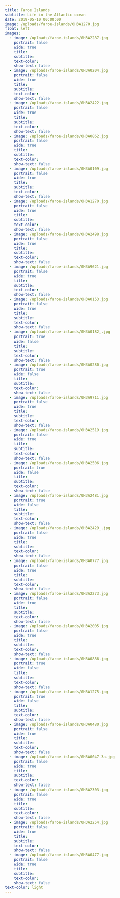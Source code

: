 ```yaml
---
title: Faroe Islands
subtitle: Life in the Atlantic ocean
date: 2019-05-10 00:00:00
image: /uploads/faroe-islands/0H3A1270.jpg
float: left
images:
  - image: /uploads/faroe-islands/0H3A2287.jpg
    portrait: false
    wide: true
    title:
    subtitle:
    text-color:
    show-text: false
  - image: /uploads/faroe-islands/0H3A0204.jpg
    portrait: false
    wide: true
    title:
    subtitle:
    text-color:
    show-text: false
  - image: /uploads/faroe-islands/0H3A2422.jpg
    portrait: false
    wide: true
    title:
    subtitle:
    text-color:
    show-text: false
  - image: /uploads/faroe-islands/0H3A0862.jpg
    portrait: false
    wide: true
    title:
    subtitle:
    text-color:
    show-text: false
  - image: /uploads/faroe-islands/0H3A0109.jpg
    portrait: false
    wide: true
    title:
    subtitle:
    text-color:
    show-text: false
  - image: /uploads/faroe-islands/0H3A1270.jpg
    portrait: false
    wide: true
    title:
    subtitle:
    text-color:
    show-text: false
  - image: /uploads/faroe-islands/0H3A2498.jpg
    portrait: false
    wide: true
    title:
    subtitle:
    text-color:
    show-text: false
  - image: /uploads/faroe-islands/0H3A9621.jpg
    portrait: false
    wide: true
    title:
    subtitle:
    text-color:
    show-text: false
  - image: /uploads/faroe-islands/0H3A0153.jpg
    portrait: false
    wide: true
    title:
    subtitle:
    text-color:
    show-text: false
  - image: /uploads/faroe-islands/0H3A0182_.jpg
    portrait: true
    wide: false
    title:
    subtitle:
    text-color:
    show-text: false
  - image: /uploads/faroe-islands/0H3A0280.jpg
    portrait: true
    wide: false
    title:
    subtitle:
    text-color:
    show-text: false
  - image: /uploads/faroe-islands/0H3A9711.jpg
    portrait: false
    wide: true
    title:
    subtitle:
    text-color:
    show-text: false
  - image: /uploads/faroe-islands/0H3A2519.jpg
    portrait: false
    wide: true
    title:
    subtitle:
    text-color:
    show-text: false
  - image: /uploads/faroe-islands/0H3A2506.jpg
    portrait: true
    wide: false
    title:
    subtitle:
    text-color:
    show-text: false
  - image: /uploads/faroe-islands/0H3A2481.jpg
    portrait: true
    wide: false
    title:
    subtitle:
    text-color:
    show-text: false
  - image: /uploads/faroe-islands/0H3A2429_.jpg
    portrait: false
    wide: true
    title:
    subtitle:
    text-color:
    show-text: false
  - image: /uploads/faroe-islands/0H3A0777.jpg
    portrait: false
    wide: true
    title:
    subtitle:
    text-color:
    show-text: false
  - image: /uploads/faroe-islands/0H3A2273.jpg
    portrait: false
    wide: true
    title:
    subtitle:
    text-color:
    show-text: false
  - image: /uploads/faroe-islands/0H3A2005.jpg
    portrait: false
    wide: true
    title:
    subtitle:
    text-color:
    show-text: false
  - image: /uploads/faroe-islands/0H3A0886.jpg
    portrait: true
    wide: false
    title:
    subtitle:
    text-color:
    show-text: false
  - image: /uploads/faroe-islands/0H3A1275.jpg
    portrait: true
    wide: false
    title:
    subtitle:
    text-color:
    show-text: false
  - image: /uploads/faroe-islands/0H3A0480.jpg
    portrait: false
    wide: true
    title:
    subtitle:
    text-color:
    show-text: false
  - image: /uploads/faroe-islands/0H3A0047-3a.jpg
    portrait: false
    wide: true
    title:
    subtitle:
    text-color:
    show-text: false
  - image: /uploads/faroe-islands/0H3A2303.jpg
    portrait: false
    wide: true
    title:
    subtitle:
    text-color:
    show-text: false
  - image: /uploads/faroe-islands/0H3A2254.jpg
    portrait: false
    wide: true
    title:
    subtitle:
    text-color:
    show-text: false
  - image: /uploads/faroe-islands/0H3A0477.jpg
    portrait: false
    wide: true
    title:
    subtitle:
    text-color:
    show-text: false
text-color: light
---
```



